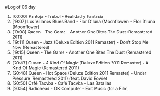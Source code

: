 #Log of 06 day

1. [00:00] Pantoja - Trébol - Realidad y Fantasía
1. [19:07] Los Villanos Blues Band - Flor D'luna (Moonflower) - Flor D'luna (Moonflower)
1. [19:08] Queen - The Game - Another One Bites The Dust (Remastered 2011)
1. [19:11] Queen - Jazz (Deluxe Edition 2011 Remaster) - Don't Stop Me Now (Remastered)
1. [19:15] Queen - The Game - Another One Bites The Dust (Remastered 2011)
1. [20:47] Queen - A Kind Of Magic (Deluxe Edition 2011 Remaster) - A Kind Of Magic (Remastered 2011)
1. [20:48] Queen - Hot Space (Deluxe Edition 2011 Remaster) - Under Pressure (Remastered 2011) (feat. David Bowie)
1. [20:50] Café Tacvba - Café Tacvba - Las Batallas
1. [20:54] Radiohead - OK Computer - Exit Music (for a Film)
